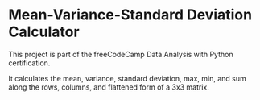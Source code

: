 # Mean-Variance-Standard Deviation Calculator

This project is part of the freeCodeCamp Data Analysis with Python certification.

It calculates the mean, variance, standard deviation, max, min, and sum along the rows, columns, and flattened form of a 3x3 matrix.
